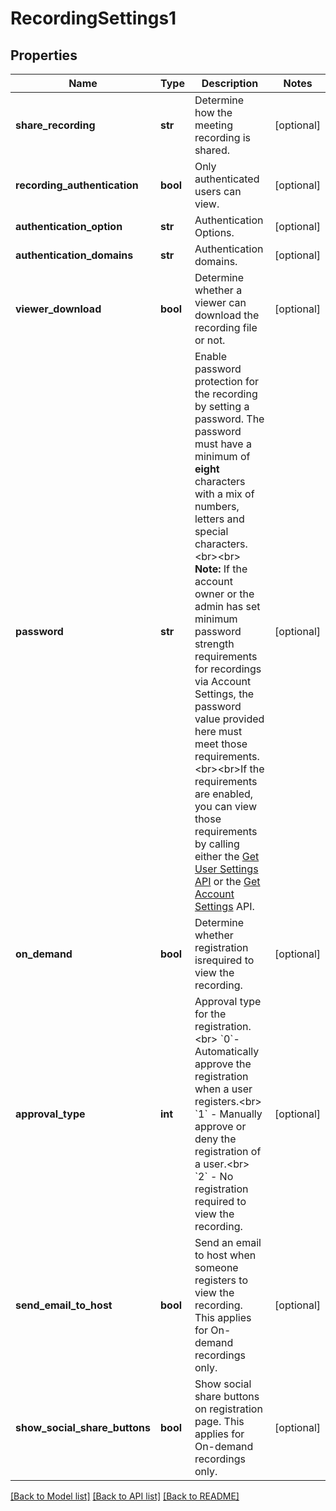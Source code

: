 # RecordingSettings1

## Properties
Name | Type | Description | Notes
------------ | ------------- | ------------- | -------------
**share_recording** | **str** | Determine how the meeting recording is shared. | [optional] 
**recording_authentication** | **bool** | Only authenticated users can view. | [optional] 
**authentication_option** | **str** | Authentication Options. | [optional] 
**authentication_domains** | **str** | Authentication domains. | [optional] 
**viewer_download** | **bool** | Determine whether a viewer can download the recording file or not. | [optional] 
**password** | **str** | Enable password protection for the recording by setting a password. The password must have a minimum of **eight** characters with a mix of numbers, letters and special characters.&lt;br&gt;&lt;br&gt; **Note:** If the account owner or the admin has set minimum password strength requirements for recordings via Account Settings, the password value provided here must meet those requirements. &lt;br&gt;&lt;br&gt;If the requirements are enabled, you can view those requirements by calling either the [Get User Settings API](https://marketplace.zoom.us/docs/api-reference/zoom-api/users/usersettings) or the [Get Account Settings](https://marketplace.zoom.us/docs/api-reference/zoom-api/accounts/accountsettings) API.  | [optional] 
**on_demand** | **bool** | Determine whether registration  isrequired to view the recording. | [optional] 
**approval_type** | **int** | Approval type for the registration.&lt;br&gt; &#x60;0&#x60;- Automatically approve the registration when a user registers.&lt;br&gt; &#x60;1&#x60; - Manually approve or deny the registration of a user.&lt;br&gt; &#x60;2&#x60; - No registration required to view the recording. | [optional] 
**send_email_to_host** | **bool** | Send an email to host when someone registers to view the recording. This applies for On-demand recordings only. | [optional] 
**show_social_share_buttons** | **bool** | Show social share buttons on registration page. This applies for On-demand recordings only. | [optional] 

[[Back to Model list]](../README.md#documentation-for-models) [[Back to API list]](../README.md#documentation-for-api-endpoints) [[Back to README]](../README.md)

